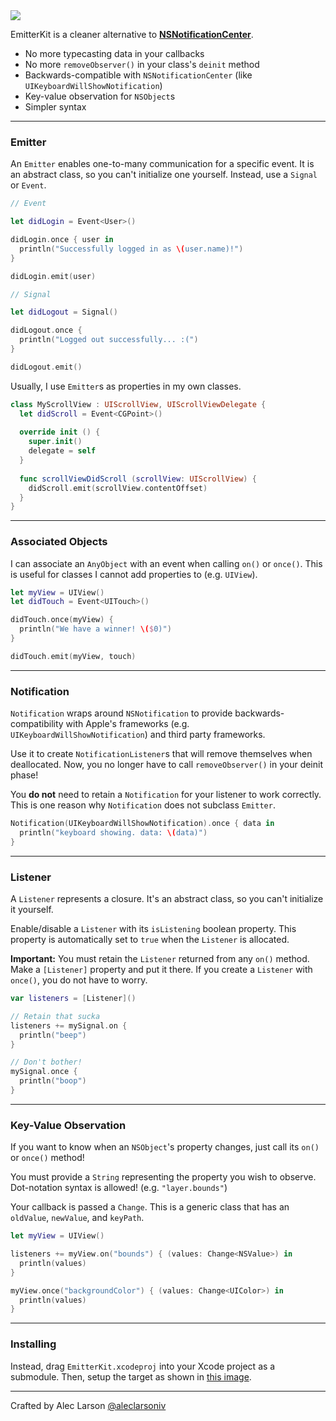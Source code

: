 <img src="http://i.imgur.com/pZqM562.jpg"/>

EmitterKit is a cleaner alternative to [**NSNotificationCenter**](http://nshipster.com/nsnotification-and-nsnotificationcenter/).

- No more typecasting data in your callbacks
- No more `removeObserver()` in your class's `deinit` method
- Backwards-compatible with `NSNotificationCenter` (like `UIKeyboardWillShowNotification`)
- Key-value observation for `NSObject`s
- Simpler syntax

---

### **Emitter**

An `Emitter` enables one-to-many communication for a specific event. It is an abstract class, so you can't initialize one yourself. Instead, use a `Signal` or `Event`.

```Swift
// Event

let didLogin = Event<User>()

didLogin.once { user in
  println("Successfully logged in as \(user.name)!")
}

didLogin.emit(user)

// Signal

let didLogout = Signal()

didLogout.once {
  println("Logged out successfully... :(")
}

didLogout.emit()
```

Usually, I use `Emitter`s as properties in my own classes.

```Swift   
class MyScrollView : UIScrollView, UIScrollViewDelegate {
  let didScroll = Event<CGPoint>()
  
  override init () {
    super.init()
    delegate = self
  }
  
  func scrollViewDidScroll (scrollView: UIScrollView) {
    didScroll.emit(scrollView.contentOffset)
  }
}
```

---

### **Associated Objects**

I can associate an `AnyObject` with an event when calling `on()` or `once()`. This is useful for classes I cannot add properties to (e.g. `UIView`).

```Swift
let myView = UIView()
let didTouch = Event<UITouch>()

didTouch.once(myView) {
  println("We have a winner! \($0)")
}

didTouch.emit(myView, touch)
```

---

### **Notification**

`Notification` wraps around `NSNotification` to provide backwards-compatibility with Apple's frameworks (e.g. `UIKeyboardWillShowNotification`) and third party frameworks. 

Use it to create `NotificationListener`s that will remove themselves when deallocated. Now, you no longer have to call `removeObserver()` in your deinit phase!

You **do not** need to retain a `Notification` for your listener to work correctly. This is one reason why `Notification` does not subclass `Emitter`.

```Swift
Notification(UIKeyboardWillShowNotification).once { data in
  println("keyboard showing. data: \(data)")
}
```

---

### **Listener**

A `Listener` represents a closure. It's an abstract class, so you can't initialize it yourself.

Enable/disable a `Listener` with its `isListening` boolean property. This property is automatically set to `true` when the `Listener` is allocated.

**Important:** You must retain the `Listener` returned from any `on()` method. Make a `[Listener]` property and put it there. If you create a `Listener` with `once()`, you do not have to worry.

```Swift
var listeners = [Listener]()

// Retain that sucka
listeners += mySignal.on {
  println("beep")
}

// Don't bother!
mySignal.once {
  println("boop")
}
```

---

### **Key-Value Observation**

If you want to know when an `NSObject`'s property changes, just call its `on()` or `once()` method!

You must provide a `String` representing the property you wish to observe. Dot-notation syntax is allowed! (e.g. `"layer.bounds"`)

Your callback is passed a `Change`. This is a generic class that has an `oldValue`, `newValue`, and `keyPath`.

```Swift
let myView = UIView()

listeners += myView.on("bounds") { (values: Change<NSValue>) in
  println(values)
}

myView.once("backgroundColor") { (values: Change<UIColor>) in
  println(values)
}
```

---

### **Installing**

Instead, drag `EmitterKit.xcodeproj` into your Xcode project as a submodule. Then, setup the target as shown in [this image](http://i.imgur.com/1r01y80.jpg).

---

Crafted by Alec Larson [@aleclarsoniv](https://twitter.com/aleclarsoniv)
